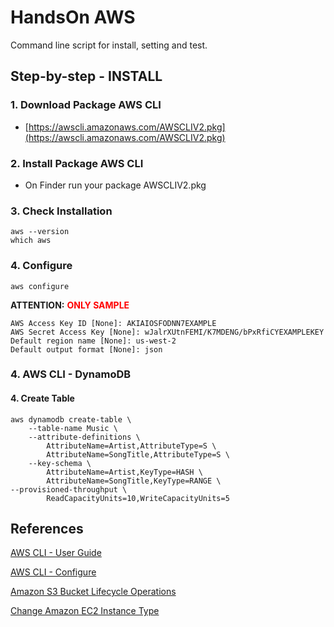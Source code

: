 # HandsOn AWS

Command line script for install, setting and test.


## Step-by-step - INSTALL

### 1. Download Package AWS CLI


- [https://awscli.amazonaws.com/AWSCLIV2.pkg](https://awscli.amazonaws.com/AWSCLIV2.pkg)


### 2. Install Package AWS CLI

- On Finder run your package AWSCLIV2.pkg

### 3. Check Installation

```
aws --version
which aws
```

### 4. Configure


```
aws configure
```

**ATTENTION:** <b style="color:red;">ONLY SAMPLE</b>

```
AWS Access Key ID [None]: AKIAIOSFODNN7EXAMPLE
AWS Secret Access Key [None]: wJalrXUtnFEMI/K7MDENG/bPxRfiCYEXAMPLEKEY
Default region name [None]: us-west-2
Default output format [None]: json
```


### 4. AWS CLI - DynamoDB

#### 4. Create Table

```shell
aws dynamodb create-table \
    --table-name Music \
    --attribute-definitions \
        AttributeName=Artist,AttributeType=S \
        AttributeName=SongTitle,AttributeType=S \
    --key-schema \
        AttributeName=Artist,KeyType=HASH \
        AttributeName=SongTitle,KeyType=RANGE \
--provisioned-throughput \
        ReadCapacityUnits=10,WriteCapacityUnits=5
```

## References

[AWS CLI - User Guide](https://docs.aws.amazon.com/pt_br/cli/latest/userguide/cli-chap-welcome.html)

[AWS CLI - Configure](https://docs.aws.amazon.com/pt_br/cli/latest/userguide/cli-configure-quickstart.html)

[Amazon S3 Bucket Lifecycle Operations](https://github.com/awsdocs/aws-doc-sdk-examples/tree/main/aws-cli/bash-linux/s3/bucket-lifecycle-operations)

[Change Amazon EC2 Instance Type](https://github.com/awsdocs/aws-doc-sdk-examples/tree/main/aws-cli/bash-linux/ec2/change-ec2-instance-type)